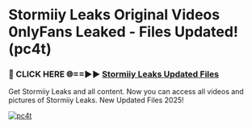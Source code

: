 # Stormiiy Leaks Original Videos 0nlyFans Leaked - Files Updated! (pc4t)

<h3>🔴 CLICK HERE 🌐==►► <a href="https://best4dudes.click/HH4t6V" rel="nofollow">Stormiiy Leaks Updated Files</a></h3>

Get Stormiiy Leaks and all content. Now you can access all videos and pictures of Stormiiy Leaks. New Updated Files 2025!

[![pc4t](https://github.com/user-attachments/assets/8c521d6e-e6e3-4a75-9320-d58ab9d79d5b)](https://best4dudes.click/HH4t6V)
